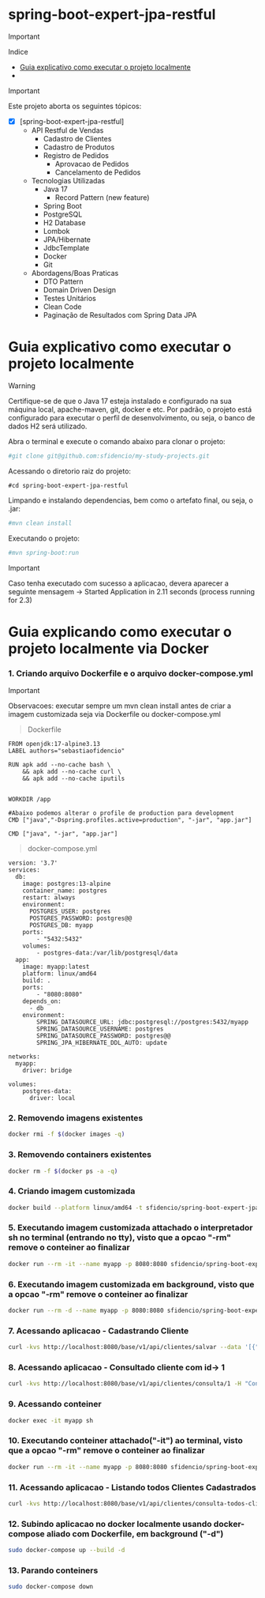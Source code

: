 # spring-boot-expert-jpa-restful

>[!IMPORTANT]
> Indice
- [Guia explicativo como executar o projeto localmente](#guia-explicativo-como-executar-o-projeto-localmente)
- 

>[!IMPORTANT]
> Este projeto aborta os seguintes tópicos:
- [x] [spring-boot-expert-jpa-restful]
    - API Restful de Vendas
        - Cadastro de Clientes
        - Cadastro de Produtos
        - Registro de Pedidos
            - Aprovacao de Pedidos
            - Cancelamento de Pedidos
    - Tecnologias Utilizadas
        - Java 17
            - Record Pattern (new feature)
        - Spring Boot
        - PostgreSQL
        - H2 Database
        - Lombok
        - JPA/Hibernate
        - JdbcTemplate
        - Docker
        - Git
    - Abordagens/Boas Praticas
        - DTO Pattern
        - Domain Driven Design
        - Testes Unitários
        - Clean Code
        - Paginação de Resultados com Spring Data JPA


#   Guia explicativo como executar o projeto localmente 

> [!WARNING]
Certifique-se de que o Java 17 esteja instalado e configurado na sua máquina local, apache-maven, git, docker e etc. Por padrão, o projeto está configurado para executar o perfil de desenvolvimento, ou seja, o banco de dados H2 será utilizado.

Abra o terminal e execute o comando abaixo para clonar o projeto:
```bash
#git clone git@github.com:sfidencio/my-study-projects.git
```
Acessando o diretorio raiz do projeto:
```
#cd spring-boot-expert-jpa-restful
```

Limpando e instalando dependencias, bem como o artefato final, ou seja, o .jar:
```bash
#mvn clean install
```

Executando o projeto:
```bash
#mvn spring-boot:run
```

> [!IMPORTANT]
> Caso tenha executado com sucesso a aplicacao, devera aparecer a seguinte mensagem -> Started Application in 2.11 seconds (process running for 2.3)

#   Guia explicando como executar o projeto localmente via Docker

### 1. Criando arquivo Dockerfile e o arquivo docker-compose.yml

> [!IMPORTANT] 
> Observacoes: executar sempre um mvn clean install antes de criar a imagem customizada seja via Dockerfile ou docker-compose.yml


>Dockerfile

```
FROM openjdk:17-alpine3.13
LABEL authors="sebastiaofidencio"

RUN apk add --no-cache bash \
    && apk add --no-cache curl \
    && apk add --no-cache iputils 


WORKDIR /app

#Abaixo podemos alterar o profile de production para development
CMD ["java","-Dspring.profiles.active=production", "-jar", "app.jar"]

CMD ["java", "-jar", "app.jar"]
```

>docker-compose.yml

```
version: '3.7'
services:
  db:
    image: postgres:13-alpine
    container_name: postgres
    restart: always
    environment:
      POSTGRES_USER: postgres
      POSTGRES_PASSWORD: postgres@@
      POSTGRES_DB: myapp
    ports:
        - "5432:5432"
    volumes:
        - postgres-data:/var/lib/postgresql/data
  app:
    image: myapp:latest
    platform: linux/amd64
    build: .
    ports:
        - "8080:8080"
    depends_on:
      - db
    environment:
        SPRING_DATASOURCE_URL: jdbc:postgresql://postgres:5432/myapp
        SPRING_DATASOURCE_USERNAME: postgres
        SPRING_DATASOURCE_PASSWORD: postgres@@
        SPRING_JPA_HIBERNATE_DDL_AUTO: update

networks:
  myapp:
    driver: bridge

volumes:
    postgres-data:
      driver: local
```


### 2. Removendo imagens existentes

```bash
docker rmi -f $(docker images -q)
```

### 3. Removendo containers existentes

```bash
docker rm -f $(docker ps -a -q)
```

### 4. Criando imagem customizada 

```bash
docker build --platform linux/amd64 -t sfidencio/spring-boot-expert-jpa-restful:latest .
```

### 5. Executando imagem customizada attachado o interpretador sh no terminal (entrando no tty), visto que a opcao "-rm" remove o conteiner ao finalizar

```bash
docker run --rm -it --name myapp -p 8080:8080 sfidencio/spring-boot-expert-jpa-restful:latest sh
```

### 6. Executando imagem customizada em background, visto que a opcao "-rm" remove o conteiner ao finalizar

```bash
docker run --rm -d --name myapp -p 8080:8080 sfidencio/spring-boot-expert-jpa-restful:latest
```
### 7. Acessando aplicacao - Cadastrando Cliente

```bash
curl -kvs http://localhost:8080/base/v1/api/clientes/salvar --data '[{"nome":"Fulano","cpf":"41909644099", "email":"fulano@gmail.com" },{"nome":"Ciclano","cpf":"41909644099", "email":"ciclano@gmail.com" }]' -H "Content-Type: application/json"  -X POST
```

### 8. Acessando aplicacao - Consultado cliente com id-> 1

```bash
curl -kvs http://localhost:8080/base/v1/api/clientes/consulta/1 -H "Content-Type: application/json"  -X GET
```

### 9. Acessando conteiner

```bash
docker exec -it myapp sh
```

### 10. Executando conteiner attachado("-it") ao terminal, visto que a opcao "-rm" remove o conteiner ao finalizar

```bash
docker run --rm -it --name myapp -p 8080:8080 sfidencio/spring-boot-expert-jpa-restful:latest
```

### 11. Acessando aplicacao - Listando todos Clientes Cadastrados

```bash
curl -kvs http://localhost:8080/base/v1/api/clientes/consulta-todos-clientes -H "Content-Type: application/json"  -X GET
```

### 12. Subindo aplicacao no docker localmente usando docker-compose aliado com Dockerfile, em background ("-d")

```bash
sudo docker-compose up --build -d
```

### 13. Parando conteiners 

```bash
sudo docker-compose down
```

